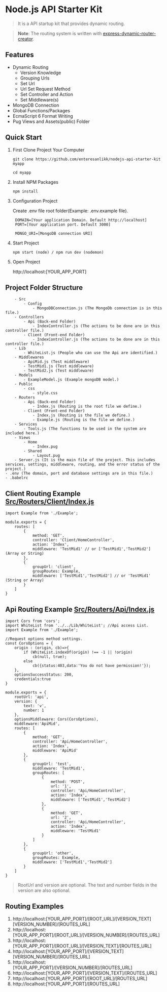 
# **Node.js API Starter Kit**

> It is a API startup kit that provides dynamic routing.

> **Note**: The routing system is written with [express-dynamic-router-creator](https://github.com/enteresanlikk/express-dynamic-router-creator).

## **Features**

- Dynamic Routing
	- Version Knowledge
	- Grouping Urls
	- Set Url
	- Url Set Request Method
	- Set Controller and Action
	- Set Middleware(s)
- MongoDB Connection
- Global Functions/Packages
- EcmaScript 6 Format Writing
- Pug Views and Assets(public) Folder

## **Quick Start**

1. First Clone Project Your Computer

	`git clone https://github.com/enteresanlikk/nodejs-api-starter-kit myapp`

    `cd myapp`

2. Install NPM Packages

	`npm install`

3. Configuration Project

	Create .env file root folder(Example: .env.example file).
	
	    DOMAIN=[Your application Domain. Default http://localhost]
        PORT=[Your application port. Default 3000]

        MONGO_URI=[MongoDB connection URI]

4. Start Project
	
    `npm start (node) / npm run dev (nodemon)`

5. Open Project

	http://localhost:[YOUR_APP_PORT]

  

## **Project Folder Structure**

        - Src
            - Config
                - MongoDBConnection.js (The MongoDb connection is in this file.)
        - Controllers
            - Api (Back-end Folder)
                - IndexController.js (The actions to be done are in this controller file.)
            - Client (Front-end Folder)
                - IndexController.js (The actions to be done are in this controller file.)
        - Lib
            - WhiteList.js (People who can use the Api are identified.)
        - Middlewares
            - ApiMid.js (Test middleware)
            - TestMid1.js (Test middleware)
            - TestMid2.js (Test middleware)
        - Models
            - ExampleModel.js (Example mongoDB model.)
        - Public
            - css
                - style.css
        - Routers
            - Api (Back-end Folder)
                - Index.js (Routing is the root file we define.)
            - Client (Front-end Folder)
                - Index.js (Routing is the file we define.)
                - Example.js (Routing is the file we define.)
        - Services
            - Tools.js (The functions to be used in the system are included here.)
        - Views
            - Home
                - Index.pug
            - Shared
                - Layout.pug
        - Server.js (It is the main file of the project. This includes services, settings, middleware, routing, and the error status of the project.)
    - .env (The domain, port and database settings are in this file.)
    - .babelrc  

## **Client Routing Example [Src/Routers/Client/Index.js](Src/Routers/Client/Index.js)**

    import Example from './Example';

    module.exports = {
        routes: [
            {
                method: 'GET',
                controller: 'Client/HomeController',
                action: 'Index',
                middleware: 'TestMid1' // or ['TestMid1','TestMid2'] (Array or String)
            },
            {
                groupUrl: 'client',
                groupRoutes: Example,
                middleware: ['TestMid1','TestMid2'] // or 'TestMid1' (String or Array)
            }
        ]
    }

## **Api Routing Example [Src/Routers/Api/Index.js](Src/Routers/Api/Index.js)**

    import Cors from 'cors';
    import WhiteList from '../../Lib/WhiteList'; //Api access List.
    import Example from './Example';

    //Request options method settings.
    const CorsOptions = {
        origin : (origin, cb)=>{
            if (WhiteList.indexOf(origin) !== -1 || !origin)
                cb(null, true);
            else
                cb({status:403,data:'You do not have permission!'});
        },
        optionsSuccessStatus: 200,
        credentials:true
    }

    module.exports = {
        rootUrl: 'api',
        version: {
            text: 'v',
            number: 1
        },
        optionsMiddleware: Cors(CorsOptions),
        middleware:'ApiMid',
        routes: [
            {
                method: 'GET',
                controller: 'Api/HomeController',
                action: 'Index',
                middleware: 'ApiMid'
            },
            {
                groupUrl: 'test',
                middleware: 'TestMid1',
                groupRoutes: [
                    {
                        method: 'POST',
                        url: '1',
                        controller: 'Api/HomeController',
                        action: 'Index',
                        middleware: ['TestMid1','TestMid2']
                    },
                    {
                        method: 'GET',
                        url: '2',
                        controller: 'Api/HomeController',
                        action: 'Index',
                        middleware: 'TestMid1'
                    }
                ]
            },
            {
                groupUrl: 'other',
                groupRoutes: Example,
                middleware: ['TestMid1','TestMid2']
            }
        ]
    }

> RootUrl and version are optional. The text and number fields in the version are also optional.

## Routing Examples
1. http://localhost:[YOUR_APP_PORT]/[ROOT_URL]/[VERSION_TEXT][VERSION_NUMBER]/[ROUTES_URL]
2. http://localhost:[YOUR_APP_PORT]/[ROOT_URL]/[VERSION_NUMBER]/[ROUTES_URL]
2. http://localhost:[YOUR_APP_PORT]/[ROOT_URL]/[VERSION_TEXT]/[ROUTES_URL]
4. http://localhost:[YOUR_APP_PORT]/[VERSION_TEXT][VERSION_NUMBER]/[ROUTES_URL]
5. http://localhost:[YOUR_APP_PORT]/[VERSION_NUMBER]/[ROUTES_URL]
6. http://localhost:[YOUR_APP_PORT]/[VERSION_TEXT]/[ROUTES_URL]
7. http://localhost:[YOUR_APP_PORT]/[ROOT_URL]/[ROUTES_URL]
8. http://localhost:[YOUR_APP_PORT]/[ROUTES_URL]